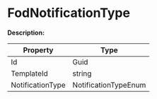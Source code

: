 # FodNotificationType

**Description:** 

| Property | Type |
|---|---|
| Id | Guid |
| TemplateId | string |
| NotificationType | NotificationTypeEnum |


